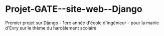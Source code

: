 # Projet-GATE--site-web--Django
Premier projet sur Django - 1ere année d'école d'ingénieur - pour la mairie d'Evry sur le thème du harcèlement scolaire
